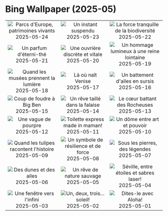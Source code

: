 # Bing Wallpaper (2025-05)

|  |  |  |
|:---:|:---:|:---:|
| ![](https://www.bing.com/th?id=OHR.JotunheimenPark_FR-CA0876606213_400x240.jpg "Parcs d'Europe, patrimoines vivants") 2025-05-24 | ![](https://www.bing.com/th?id=OHR.ButterflyTurtle_FR-CA3115454913_400x240.jpg "Un instant suspendu") 2025-05-23 | ![](https://www.bing.com/th?id=OHR.BaobabAvenue_FR-CA2722897206_400x240.jpg "La force tranquille de la biodiversité") 2025-05-22 |
| ![](https://www.bing.com/th?id=OHR.SongyangTeaGarden_FR-CA2527567665_400x240.jpg "Un parfum d'éterni-thé") 2025-05-21 | ![](https://www.bing.com/th?id=OHR.HoneyBeeLavender_FR-CA2376203032_400x240.jpg "Une ouvrière discrète et vitale") 2025-05-20 | ![](https://www.bing.com/th?id=OHR.Victoria25Day_FR-CA2242242739_400x240.jpg "Un hommage lumineux à une reine lointaine") 2025-05-19 |
| ![](https://www.bing.com/th?id=OHR.DufyRoom_FR-CA2079016869_400x240.jpg "Quand les musées prennent la lumière") 2025-05-18 | ![](https://www.bing.com/th?id=OHR.VeniceLagoon_FR-CA1959274931_400x240.jpg "Là où naît Venise") 2025-05-17 | ![](https://www.bing.com/th?id=OHR.GreenMacaw_FR-CA1774456551_400x240.jpg "Un battement d'ailes en sursis") 2025-05-16 |
| ![](https://www.bing.com/th?id=OHR.LondonParliament_FR-CA5953075678_400x240.jpg "Coup de foudre à Big Ben") 2025-05-15 | ![](https://www.bing.com/th?id=OHR.SardiniaFlavia_FR-CA4957926816_400x240.jpg "Un rêve taillé dans la falaise") 2025-05-14 | ![](https://www.bing.com/th?id=OHR.YohoNP_FR-CA1947033491_400x240.jpg "Le cœur battant des Rocheuses") 2025-05-13 |
| ![](https://www.bing.com/th?id=OHR.IrisGarden_FR-CA1187000407_400x240.jpg "Une vague de pourpre") 2025-05-12 | ![](https://www.bing.com/th?id=OHR.LeopardMother_FR-CA0857002081_400x240.jpg "Toilette express made in maman!") 2025-05-11 | ![](https://www.bing.com/th?id=OHR.MinnesotaRotunda_FR-CA0618783883_400x240.jpg "Un dôme entre art et pouvoir") 2025-05-10 |
| ![](https://www.bing.com/th?id=OHR.Tulip25Fest_FR-CA1899692626_400x240.jpg "Quand les tulipes racontent l'histoire") 2025-05-09 | ![](https://www.bing.com/th?id=OHR.RhyoliteDonkeys_FR-CA4100487057_400x240.jpg "Un symbole de résilience et de force") 2025-05-08 | ![](https://www.bing.com/th?id=OHR.DunluceIreland_FR-CA3431196090_400x240.jpg "Sous les pierres, des légendes") 2025-05-07 |
| ![](https://www.bing.com/th?id=OHR.FlyoverNamibia_FR-CA3457148210_400x240.jpg "Des dunes et des ailes") 2025-05-06 | ![](https://www.bing.com/th?id=OHR.TorresChile_FR-CA1724520093_400x240.jpg "Un rêve de nature sauvage") 2025-05-05 | ![](https://www.bing.com/th?id=OHR.SevilleNaboo_FR-CA9803476617_400x240.jpg "Séville, entre étoiles et sabres laser!") 2025-05-04 |
| ![](https://www.bing.com/th?id=OHR.ArchesGalaxy_FR-CA6355904701_400x240.jpg "Une fenêtre vers l'infini") 2025-05-03 | ![](https://www.bing.com/th?id=OHR.BrazilHeron_FR-CA6403400968_400x240.jpg "Un, deux, trois… soleil!") 2025-05-02 | ![](https://www.bing.com/th?id=OHR.PinkPlumeria_FR-CA9550937196_400x240.jpg "Dites-le avec Aloha!") 2025-05-01 |
